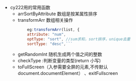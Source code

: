 - cy222用的常用函数
  - arrSortByAttribute 数组是按某属性排序
  - transformArr 数组相关操作 
    ```javascript
        eg:transformArr(list, {
        attribute: "num",
        optType: "sort", //sum求和，sort排序，unique去重
        sortType: "desc",```
  - getRandomInt 随机生成两个值之间的整数
  - checkType :判断变量的类型(return 小写)
  - toFullScreen（入参需要全屏的元素,不传默认document.documentElement） 、exitFullscreen